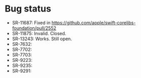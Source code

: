 # Bug status

* SR-11687: Fixed in https://github.com/apple/swift-corelibs-foundation/pull/2552
* SR-11875: Invalid. Closed.
* SR-13243: Works. Still open.
* SR-7632:
* SR-7702:
* SR-7703:
* SR-9223:
* SR-9235:
* SR-9291:
